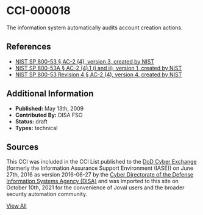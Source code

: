 # CCI-000018

The information system automatically audits account creation actions.

## References ##

* [NIST SP 800-53 § AC-2 (4), version 3, created by NIST](http://csrc.nist.gov/publications/PubsSPs.html)
* [NIST SP 800-53A § AC-2 (4).1 (i and ii), version 1, created by NIST](http://csrc.nist.gov/publications/PubsSPs.html)
* [NIST SP 800-53 Revision 4 § AC-2 (4), version 4, created by NIST](http://csrc.nist.gov/publications/PubsSPs.html)


## Additional Information ##

* **Published:** May 13th, 2009
* **Contributed By:** DISA FSO
* **Status:** draft
* **Types:** technical

## Sources ##

This CCI was included in the CCI List published to the [DoD Cyber Exchange](https://public.cyber.mil/stigs/cci/)
(formerly the Information Assurance Support Environment (IASE)) on June 27th, 2016 as version
2016-06-27 by the [Cyber Directorate of the Defense Information Systems Agency (DISA)](https://public.cyber.mil/about-cyber/)
and was imported to this site on October 10th, 2021 for the convenience of Joval users and the broader
security automation community.

[View All](../README.md)
